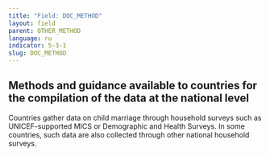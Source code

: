 ```yaml
---
title: "Field: DOC_METHOD"
layout: field
parent: OTHER_METHOD
language: ru
indicator: 5-3-1
slug: DOC_METHOD
---
```

## Methods and guidance available to countries for the compilation of the data at the national level

Countries gather data on child marriage through household surveys such as UNICEF-supported MICS or Demographic and Health Surveys. In some countries, such data are also collected through other national household surveys.